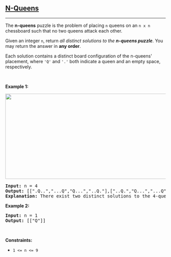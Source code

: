 <a href="https://leetcode.com/problems/n-queens/"><h2> N-Queens </h2></a>
<hr><p>The <strong>n-queens</strong> puzzle is the problem of placing <code>n</code> queens on an <code>n x n</code> chessboard such that no two queens attack each other.</p>
<p>Given an integer <code>n</code>, return <em>all distinct solutions to the <strong>n-queens puzzle</strong></em>. You may return the answer in <strong>any order</strong>.</p>
<p>Each solution contains a distinct board configuration of the n-queens' placement, where <code>'Q'</code> and <code>'.'</code> both indicate a queen and an empty space, respectively.</p>
<p> </p>
<p><strong class="example">Example 1:</strong></p>
<img alt="" src="https://assets.leetcode.com/uploads/2020/11/13/queens.jpg" style="width: 600px; height: 268px;"/>
<pre><strong>Input:</strong> n = 4
<strong>Output:</strong> [[".Q..","...Q","Q...","..Q."],["..Q.","Q...","...Q",".Q.."]]
<strong>Explanation:</strong> There exist two distinct solutions to the 4-queens puzzle as shown above
</pre>
<p><strong class="example">Example 2:</strong></p>
<pre><strong>Input:</strong> n = 1
<strong>Output:</strong> [["Q"]]
</pre>
<p> </p>
<p><strong>Constraints:</strong></p>
<ul>
<li><code>1 &lt;= n &lt;= 9</code></li>
</ul>
